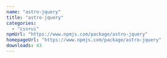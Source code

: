 ```yaml
---
name: "astro-jquery"
title: "astro-jquery"
categories:
  - "css+ui"
npmUrl: "https://www.npmjs.com/package/astro-jquery"
homepageUrl: "https://www.npmjs.com/package/astro-jquery"
downloads: 43
---
```

